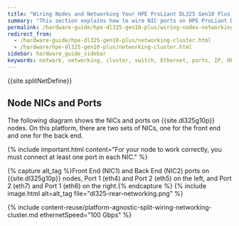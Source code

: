 ```yaml
---
title: "Wiring Nodes and Networking Your HPE ProLiant DL325 Gen10 Plus Cluster"
summary: "This section explains how to wire NIC ports on HPE ProLiant DL325 Gen10 Plus nodes and how to network a cluster."
permalink: /hardware-guide/hpe-dl325-gen10-plus/wiring-nodes-networking-cluster.html
redirect_from:
  - /hardware-guide/hpe-dl325-gen10-plus/networking-cluster.html
  - /hardware/hpe-dl325-gen10-plus/networking-cluster.html
sidebar: hardware_guide_sidebar
keywords: network, networking, cluster, switch, Ethernet, ports, IP, HPE_ProLiant_DL325_Gen10_Plus, HPE, ProLiant, DL325
---
```


{{site.splitNetDefine}}

## Node NICs and Ports
The following diagram shows the NICs and ports on {{site.dl325g10p}} nodes. On this platform, there are two sets of NICs, one for the front end and one for the back end.

{% include important.html content="For your node to work correctly, you must connect at least one port in each NIC." %}

{% capture alt_tag %}Front End (NIC1) and Back End (NIC2) ports on {{site.dl325g10p}} nodes, Port 1 (eth4) and Port 2 (eth5) on the left, and Port 2 (eth7) and Port 1 (eth6) on the right.{% endcapture %}
{% include image.html alt=alt_tag file="dl325-rear-networking.png" %}

{% include content-reuse/platform-agnostic-split-wiring-networking-cluster.md ethernetSpeed="100 Gbps" %}
